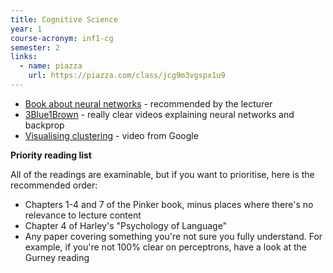```yaml
---
title: Cognitive Science
year: 1
course-acronym: inf1-cg
semester: 2
links:
  - name: piazza
    url: https://piazza.com/class/jcg9m3vgspx1u9
---
```


- [Book about neural networks](http://neuralnetworksanddeeplearning.com/chap1.html) - recommended by the lecturer
- [3Blue1Brown](https://www.youtube.com/watch?v=aircAruvnKk&list=PLZHQObOWTQDNU6R1_67000Dx_ZCJB-3pi) - really clear videos explaining neural networks and backprop
- [Visualising clustering](https://www.youtube.com/watch?v=wvsE8jm1GzE) - video from Google


**Priority reading list**

All of the readings are examinable, but if you want to prioritise, here is the recommended order:

* Chapters 1-4 and 7 of the Pinker book, minus places where there's no relevance to lecture content
* Chapter 4 of Harley's "Psychology of Language"
* Any paper covering something you're not sure you fully understand. For example, if you're not 100% clear on perceptrons, have a look at the Gurney reading





 
